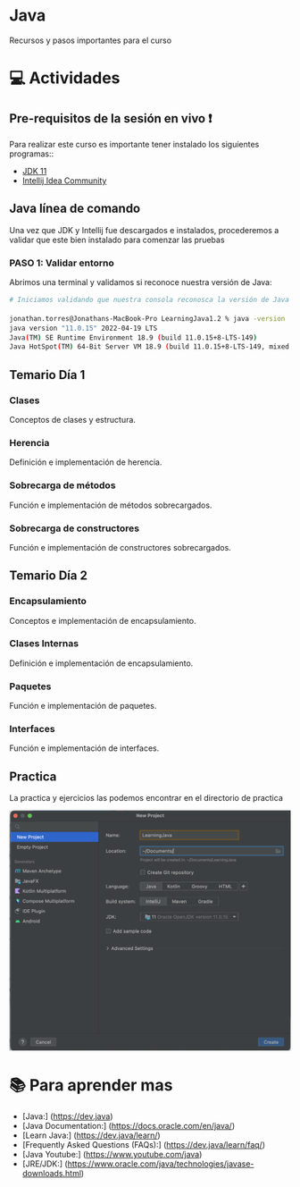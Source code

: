 # Java
Recursos y pasos importantes para el curso

# :computer:  Actividades

## Pre-requisitos de la sesión en vivo :exclamation:

Para realizar este curso es importante tener instalado los siguientes programas::
* [JDK 11](https://www.oracle.com/java/technologies/downloads/)
* [Intellij Idea Community](https://www.jetbrains.com/idea/download/#section=windows)


## Java línea de comando
Una vez que JDK y Intellij fue descargados e instalados, procederemos a validar que este bien instalado para comenzar las pruebas

### PASO 1: Validar entorno
Abrimos una terminal y validamos si reconoce nuestra versión de Java:

``` bash
# Iniciamos validando que nuestra consola reconosca la versión de Java

jonathan.torres@Jonathans-MacBook-Pro LearningJava1.2 % java -version
java version "11.0.15" 2022-04-19 LTS
Java(TM) SE Runtime Environment 18.9 (build 11.0.15+8-LTS-149)
Java HotSpot(TM) 64-Bit Server VM 18.9 (build 11.0.15+8-LTS-149, mixed mode)

```


## Temario Día 1

### Clases

Conceptos de clases y estructura.

### Herencia

Definición e implementación de herencia.

### Sobrecarga de métodos

Función e implementación de métodos sobrecargados.

### Sobrecarga de constructores

Función e implementación de constructores sobrecargados.


## Temario Día 2

### Encapsulamiento

Conceptos e implementación de encapsulamiento.

### Clases Internas

Definición e implementación de encapsulamiento.

### Paquetes

Función e implementación de paquetes.

### Interfaces

Función e implementación de interfaces.


## Practica
La practica y ejercicios las podemos encontrar en el directorio de practica

![Alt text](./Images/1.CreateProject.png "Creación de Proyecto Java")





# :books: Para aprender mas
* [Java:] (https://dev.java)
* [Java Documentation:] (https://docs.oracle.com/en/java/)
* [Learn Java:] (https://dev.java/learn/)
* [Frequently Asked Questions (FAQs):] (https://dev.java/learn/faq/)
* [Java Youtube:] (https://www.youtube.com/java)
* [JRE/JDK:] (https://www.oracle.com/java/technologies/javase-downloads.html)

